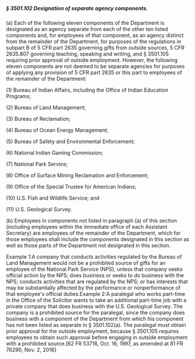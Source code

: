 ##### § 3501.102 Designation of separate agency components. #####

(a) Each of the following eleven components of the Department is designated as an agency separate from each of the other ten listed components and, for employees of that component, as an agency distinct from the remainder of the Department, for purposes of the regulations in subpart B of 5 CFR part 2635 governing gifts from outside sources, 5 CFR 2635.807 governing teaching, speaking and writing, and § 3501.105 requiring prior approval of outside employment. However, the following eleven components are not deemed to be separate agencies for purposes of applying any provision of 5 CFR part 2635 or this part to employees of the remainder of the Department:

(1) Bureau of Indian Affairs, including the Office of Indian Education Programs;

(2) Bureau of Land Management;

(3) Bureau of Reclamation;

(4) Bureau of Ocean Energy Management;

(5) Bureau of Safety and Environmental Enforcement;

(6) National Indian Gaming Commission;

(7) National Park Service;

(8) Office of Surface Mining Reclamation and Enforcement;

(9) Office of the Special Trustee for American Indians;

(10) U.S. Fish and Wildlife Service; and

(11) U.S. Geological Survey.

(b) Employees in components not listed in paragraph (a) of this section (including employees within the immediate office of each Assistant Secretary) are employees of the remainder of the Department, which for those employees shall include the components designated in this section as well as those parts of the Department not designated in this section.

Example 1:A company that conducts activities regulated by the Bureau of Land Management would not be a prohibited source of gifts for an employee of the National Park Service (NPS), unless that company seeks official action by the NPS; does business or seeks to do business with the NPS; conducts activities that are regulated by the NPS; or has interests that may be substantially affected by the performance or nonperformance of that employee's official duties.Example 2:A paralegal who works part-time in the Office of the Solicitor wants to take an additional part-time job with a private company that does business with the U.S. Geological Survey. The company is a prohibited source for the paralegal, since the company does business with a component of the Department from which his component has not been listed as separate in § 3501.102(a). The paralegal must obtain prior approval for the outside employment, because § 3501.105 requires employees to obtain such approval before engaging in outside employment with a prohibited source.[62 FR 53718, Oct. 16, 1997, as amended at 81 FR 76290, Nov. 2, 2016]